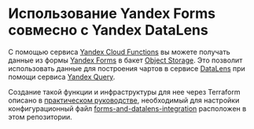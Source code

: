 # Использование Yandex Forms совмесно с Yandex DataLens

С помощью сервиса [Yandex Cloud Functions](https://cloud.yandex.ru/ru/docs/functions) вы можете получать данные из формы [Yandex Forms](https://yandex.cloud/ru/docs/forms/) в бакет [Object Storage](https://yandex.cloud/ru/docs/storage/). Это позволит использовать данные для построения чартов в сервисе [DataLens](https://yandex.cloud/ru/docs/datalens/) при помощи сервиса [Yandex Query](https://yandex.cloud/ru/docs/query/).

 Создание такой функции и инфраструктуры для нее через Terraform описано в [практическом руководстве](https://cloud.yandex.ru/docs/tutorials/serverless/forms-and-datalens-integration), необходимый для настройки конфигурационный файл [forms-and-datalens-integration](forms-and-datalens-integration.tf) расположен в этом репозитории.